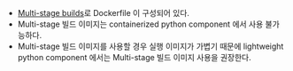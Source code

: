- [Multi-stage builds](https://docs.docker.com/develop/develop-images/multistage-build/)로 Dockerfile 이 구성되어 있다.
- Multi-stage 빌드 이미지는 containerized python component 에서 사용 불가능하다.
- Multi-stage 빌드 이미지를 사용할 경우 실행 이미지가 가볍기 때문에 lightweight python component 에서는 Multi-stage 빌드 이미지 사용을 권장한다.
